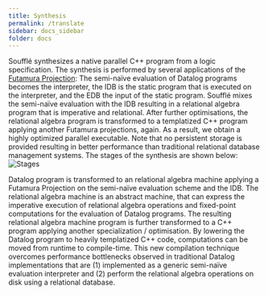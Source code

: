 ```yaml
---
title: Synthesis
permalink: /translate
sidebar: docs_sidebar
folder: docs
---
```


Soufflé synthesizes a native parallel C++ program from a logic specification. 
The synthesis is performed by several applications of the [Futamura Projection](http://blog.sigfpe.com/2009/05/three-projections-of-doctor-futamura.html): The semi-naïve evaluation of Datalog programs becomes the interpreter, the IDB is the static program that is executed on the interpreter, and the EDB the input of the static program. Soufflé mixes the 
semi-naïve evaluation with the IDB resulting in a relational algebra program
that is imperative and relational. After further optimisations, the relational algebra program is transformed to a templatized C++ program applying 
another Futamura projections, again. 
As a result, we obtain a highly optimized parallel executable. 
Note that no persistent storage is  provided 
resulting in better performance than traditional 
relational database management systems.
The stages of the synthesis are shown below:
![Stages](/img/souffle-compiler.png)

Datalog program is transformed to an relational algebra machine applying a Futamura Projection on the semi-naïve evaluation scheme and the IDB. 
The relational algebra machine is an abstract machine, that can express the imperative execution of relational algebra operations and
fixed-point computations for the evaluation of Datalog programs. 
The resulting relational algebra machine program is 
further transformed to a C++ program applying another specialization / optimisation.  By lowering the
Datalog program to heavily templatized C++ code, computations can be moved from runtime to compile-time. 
This new compilation technique overcomes performance bottlenecks observed in traditional
Datalog implementations that are (1) implemented as a generic semi-naïve evaluation interpreter and (2) perform the relational algebra operations on disk using a relational database.

